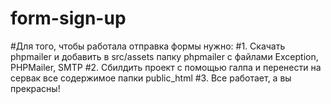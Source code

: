 # form-sign-up
#Для того, чтобы работала отправка формы нужно: 
#1. Скачать phpmailer и добавить в src/assets папку phpmailer с файлами Exception, PHPMailer, SMTP
#2. Сбилдить проект с помощью галпа и перенести на сервак все содержимое папки public_html
#3. Все работает, а вы прекрасны!
